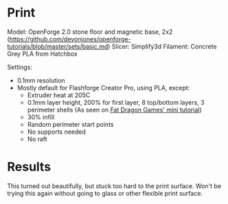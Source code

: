 # Print

Model: OpenForge 2.0 stone floor and magnetic base, 2x2 (https://github.com/devonjones/openforge-tutorials/blob/master/sets/basic.md)
Slicer: Simplify3d
Filament: Concrete Grey PLA from Hatchbox

Settings:
- 0.1mm resolution
- Mostly default for Flashforge Creator Pro, using PLA, except:
    - Extruder heat at 205C
    - 0.1mm layer height, 200% for first layer, 8 top/bottom layers, 3 perimeter shells (As seen on [Fat Dragon Games' mini tutorial](https://www.youtube.com/watch?time_continue=716&v=AqEWl51s9Rw&feature=emb_logo))
    - 30% infill
    - Random perimeter start points
    - No supports needed
    - No raft

# Results

This turned out beautifully, but stuck too hard to the print surface. Won't be trying this again without going to glass or other flexible print surface.